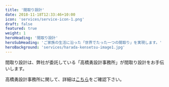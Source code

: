 ```yaml
---
title: '間取り設計'
date: 2018-11-18T12:33:46+10:00
icon: 'services/service-icon-1.png'
draft: false
featured: true
weight: 1
heroHeading: '間取り設計'
heroSubHeading: 'ご家族の生活に沿った「世界でたった一つの間取り」を実現します。'
heroBackground: 'services/harada-kensetsu-image1.jpg'
---
```


間取り設計は、弊社が委託している「高橋勇設計事務所」が間取り設計をお手伝いします。

高橋勇設計事務所に関して、詳細は[こちら](https://www.archi-takahashi.com/)をご確認下さい。